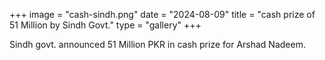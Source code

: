 +++
image = "cash-sindh.png"
date = "2024-08-09"
title = "cash prize of 51 Million by Sindh Govt."
type = "gallery"
+++

Sindh govt. announced 51 Million PKR in cash prize for Arshad Nadeem.
